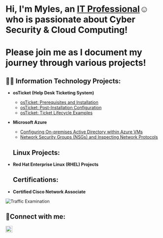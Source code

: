 <h1>Hi, I'm Myles, an <a href="https://www.linkedin.com/in/myles-robbins-250537234/">IT Professional</a>☺ who is passionate about Cyber Security & Cloud Computing! </h1>
<h1>Please join me as I document my journey through various projects!</h1>

<h2>👨‍💻 Information Technology Projects:</h2>

- <b>osTicket (Help Desk Ticketing System)</b>
  - [osTicket: Prerequisites and Installation](https://github.com/robbinsm8107/osticket-prereqs)
  - [osTicket: Post-Installation Configuration](https://github.com/robbinsm8107/post-install-config)
  - [osTicket: Ticket Lifecycle Examples](https://github.com/robbinsm8107/ticket-lifecycle)
- <b>Microsoft Azure</b>
  - [Configuring On-premises Active Directory within Azure VMs](https://github.com/robbinsm8107/configure-ad)
  - [Network Security Groups (NSGs) and Inspecting Network Protocols](https://github.com/robbinsm8107/azure-network-protocols)
 
  <h2> Linux Projects:</h2>

- <b>Red Hat Enterprise Linux (RHEL) Projects</b>
 
   <h2>Certifications:</h2>

- <b>Certified Cisco Network Associate</b>
  <p align="center">
<img src="https://i.imgur.com/ORHgMuc.png" alt="Traffic Examination"/>
</p>

<h2>🤳Connect with me:</h2>

[<img align="left" alt="Myles | LinkedIn" width="22px" src="https://cdn.jsdelivr.net/npm/simple-icons@v3/icons/linkedin.svg" />][linkedin]

[linkedin]: https://www.linkedin.com/in/myles-robbins-250537234/




